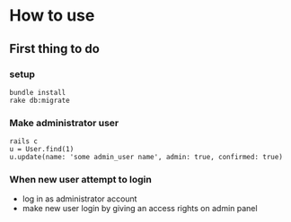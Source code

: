 
# How to use

## First thing to do

### setup
```
bundle install
rake db:migrate
```

### Make administrator user

```
rails c
u = User.find(1)
u.update(name: 'some admin_user name', admin: true, confirmed: true)
```

### When new user attempt to login
- log in as administrator account
- make new user login by giving an access rights on admin panel

